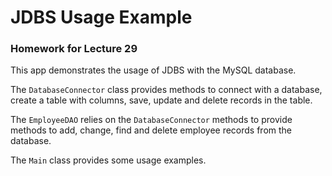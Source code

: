 # JDBS Usage Example
### Homework for Lecture 29
This app demonstrates the usage of JDBS with the MySQL database.

The `DatabaseConnector` class provides methods to connect with a database, create a table with columns, save, update and delete records in the table.

The `EmployeeDAO` relies on the `DatabaseConnector` methods to provide methods to add, change, find and delete employee records from the database.

The `Main` class provides some usage examples.
